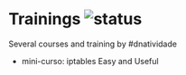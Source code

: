 # Trainings ![status](https://img.shields.io/readthedocs/pip.svg)
Several courses and training by #dnatividade

- mini-curso: iptables Easy and Useful
